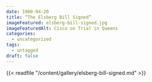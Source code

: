 ```yaml
---
date: 1900-04-20
title: “The Elsberg Bill Signed”
imageFeatured: elsberg-bill-signed.jpg
imageFeaturedAlt: Cisco on Trial in Queens
categories:
  - uncategorized
tags:
  - untagged
draft: false
---
```


{{< readfile "/content/gallery/elsberg-bill-signed.md" >}}
